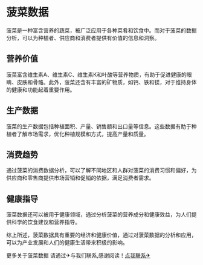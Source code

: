 # 菠菜数据

菠菜是一种富含营养的蔬菜，被广泛应用于各种菜肴和饮食中。而对于菠菜的数据分析，可以为种植者、供应商和消费者提供有价值的信息和洞察。

## 营养价值

菠菜富含维生素A、维生素C、维生素K和叶酸等营养物质，有助于促进健康的眼睛、皮肤和骨骼。此外，菠菜还含有丰富的矿物质，如钙、铁和镁，对于维持身体的健康和功能起着重要作用。

## 生产数据

菠菜的生产数据包括种植面积、产量、销售额和出口量等信息。这些数据有助于种植者了解市场需求，优化种植规模和方式，提高产量和质量。

## 消费趋势

通过菠菜的消费数据分析，可以了解不同地区和人群对菠菜的消费习惯和偏好，为供应商和零售商提供市场营销和促销的依据，满足消费者需求。

## 健康指导

菠菜数据还可以被用于健康领域，通过分析菠菜的营养成分和健康效益，为人们提供科学的饮食建议和营养指导。

综上所述，菠菜数据具有重要的经济和健康价值，通过对菠菜数据的分析和应用，可以为产业发展和人们的健康生活带来积极的影响。

更多关于菠菜数据 请通过✈与我们联系,感谢阅读！[点我联系✈](https://chat.k02.cc)